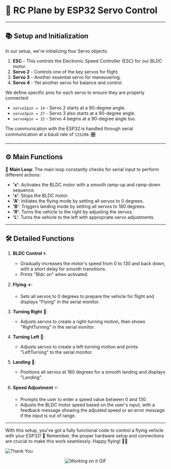 # 🚀 RC Plane by ESP32 Servo Control

---

## 📚 Setup and Initialization

In our setup, we're initializing four Servo objects:
1. **ESC** - This controls the Electronic Speed Controller (ESC) for our BLDC motor.
2. **Servo 2** - Controls one of the key servos for flight.
3. **Servo 3** - Another essential servo for maneuvering.
4. **Servo 4** - Yet another servo for balance and control.

We define specific pins for each servo to ensure they are properly connected:

- `servo2pin = 14` - Servo 2 starts at a 90-degree angle.
- `servo3pin = 27` - Servo 3 also starts at a 90-degree angle.
- `servo4pin = 32` - Servo 4 begins at a 90-degree angle too.

The communication with the ESP32 is handled through serial communication at a baud rate of `115200`. 🎛️

---

## ⚙️ Main Functions

🔄 **Main Loop**: The main loop constantly checks for serial input to perform different actions:
- **'x'**: Activates the BLDC motor with a smooth ramp-up and ramp-down sequence. 
- **'s'**: Stops the BLDC motor.
- **'A'**: Initiates the flying mode by setting all servos to 0 degrees.
- **'B'**: Triggers landing mode by setting all servos to 180 degrees.
- **'R'**: Turns the vehicle to the right by adjusting the servos.
- **'L'**: Turns the vehicle to the left with appropriate servo adjustments.

---

## 🛠️ Detailed Functions

1. **BLDC Control** 🌀:
   - Gradually increases the motor's speed from 0 to 130 and back down, with a short delay for smooth transitions.
   - Prints "Bldc on" when activated.

2. **Flying** ✈️:
   - Sets all servos to 0 degrees to prepare the vehicle for flight and displays "Flying" in the serial monitor.

3. **Turning Right** 🔄:
   - Adjusts servos to create a right-turning motion, then shows "RightTurning" in the serial monitor.

4. **Turning Left** 🔁:
   - Adjusts servos to create a left-turning motion and prints "LeftTurning" to the serial monitor.

5. **Landing** 🛬:
   - Positions all servos at 180 degrees for a smooth landing and displays "Landing".

6. **Speed Adjustment** ⚡:
   - Prompts the user to enter a speed value between 0 and 130.
   - Adjusts the BLDC motor speed based on the user's input, with a feedback message showing the adjusted speed or an error message if the input is out of range.

---

With this setup, you've got a fully functional code to control a flying vehicle with your ESP32! 🚁 Remember, the proper hardware setup and connections are crucial to make this work seamlessly. Happy flying! 🛫🌟

![Thank You](https://img.shields.io/badge/Thank%20You!-blue?style=flat-square&logo=smile)

<!-- Graphical GIF Animation -->
<div class="gif-container" style="text-align: center; margin-bottom: 20px;">
  <img src="https://i.giphy.com/media/v1.Y2lkPTc5MGI3NjExYzdob2I4cHdsdWhnbmtmYTBxbnk4cnl2YjZ1bGw5ZGZvMXBwdWc4bSZlcD12MV9pbnRlcm5hbF9naWZfYnlfaWQmY3Q9Zw/00n6TSoGffGTLXSMPO/giphy.gif" alt="Working on it GIF" />
</div>

